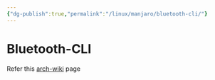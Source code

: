 ```yaml
---
{"dg-publish":true,"permalink":"/linux/manjaro/bluetooth-cli/"}
---
```


# Bluetooth-CLI
Refer this [arch-wiki](https://wiki.archlinux.org/title/bluetooth) page